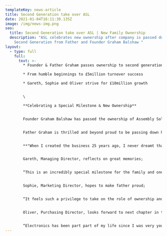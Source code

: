 ```yaml
---
templateKey: news-article
title: Second Generation take over ASL
date: 2021-01-04T16:11:30.135Z
image: /img/news-img.png
seo:
  title: Second Generation take over ASL | New Family Ownership
  description: "ASL celebrates new ownership after company is passed down to
    Second Generation from Father and Founder Graham Balshaw "
layout:
  - type: full
    full:
      text: >-
        * Founder & Father Graham passes ownership to second generation

        * From humble beginnings to £5million turnover success

        * Gareth, Sophie and Oliver strive for £10million growth


        \

        **Celebrating a Special Milestone & New Ownership**


        Founder Graham Balshaw has passed the ownership of Assembly Solutions that he created 25 years ago, down to his three children; Gareth, Sophie and Oliver.


        Father Graham is thrilled and beyond proud to be passing down his cable assembly and wiring harnesses business that he started from his back bedroom in 1995, aged 35.


        **"When I created the business 25 years ago, I never dreamt that Gareth, Sophie and Oliver would all join me one day, let alone enjoy it so much that they would eventually take over. It has been a blessing to see all three of them thrive in their positions and grow into hard working and respectful professionals. With all their knowledge, ambition and passion, I can already see they're going to take ASL further than I could have ever imagined.  and I will be the proudest father watching them".**


        Gareth, Managing Director, reflects on great memories; 


        “This is an incredibly special milestone for the family and one that myself, Sophie and Oliver are extremely grateful for. I've worked alongside my dad for 17 years and made so many great memories with him. My fondest memory is when he took me to Hong Kong for a week visiting exhibitions and suppliers. It was a great trip and really opened my eyes to the opportunities in international business, which since we have developed partnerships in China and Eastern Europe. I'm excited for this new chapter where we plan to double turnover to £10million"


        Sophie, Marketing Director, hopes to make father proud;


        “It feels such a privilege to take on the role of ownership and we are certainly stepping into some very big shoes! Going through this process of taking over the company has been a really special time for us as a family. It is quite an emotional milestone when you look back and see how far we have all come. We started off as kids helping dad out in the school holidays learning all about cables and wires, and here we are 20 years later taking over a £5million business! My dad has taught me so much over the years from mastering marketing techniques to understanding the overall operations of running a business. We plan to make him the proudest father alive”


        Oliver, Purchasing Director, looks forward to next chapter in the business;


        “Electronics has been part part of my life since I was very young, from Dad teaching me how to wire my first plug, to wiring my first house! It’s really exciting to now be taking over the business that my Dad started from scratch. I can’t wait to see what the future holds and am looking forward to working with my family to make my old man proud"
---
```

